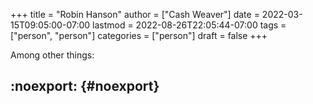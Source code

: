+++
title = "Robin Hanson"
author = ["Cash Weaver"]
date = 2022-03-15T09:05:00-07:00
lastmod = 2022-08-26T22:05:44-07:00
tags = ["person", "person"]
categories = ["person"]
draft = false
+++

Among other things:


## :noexport: {#noexport}
